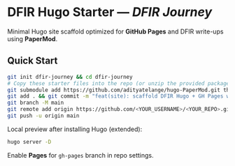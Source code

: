 # DFIR Hugo Starter — *DFIR Journey*

Minimal Hugo site scaffold optimized for **GitHub Pages** and DFIR write-ups using **PaperMod**.

## Quick Start
```bash
git init dfir-journey && cd dfir-journey
# Copy these starter files into the repo (or unzip the provided package)
git submodule add https://github.com/adityatelange/hugo-PaperMod.git themes/PaperMod
git add . && git commit -m "feat(site): scaffold DFIR Hugo + GH Pages workflow"
git branch -M main
git remote add origin https://github.com/<YOUR_USERNAME>/<YOUR_REPO>.git
git push -u origin main
```
Local preview after installing Hugo (extended):
```bash
hugo server -D
```
Enable **Pages** for `gh-pages` branch in repo settings.

